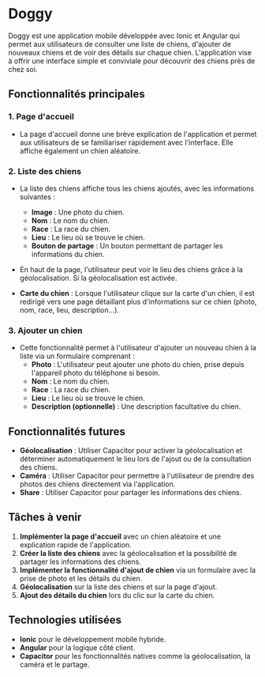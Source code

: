 # Doggy

Doggy est une application mobile développée avec Ionic et Angular qui permet aux utilisateurs de consulter une liste de chiens, d'ajouter de nouveaux chiens et de voir des détails sur chaque chien. L'application vise à offrir une interface simple et conviviale pour découvrir des chiens près de chez soi.

## Fonctionnalités principales

### 1. Page d'accueil
- La page d'accueil donne une brève explication de l'application et permet aux utilisateurs de se familiariser rapidement avec l'interface. Elle affiche également un chien aléatoire.

### 2. Liste des chiens
- La liste des chiens affiche tous les chiens ajoutés, avec les informations suivantes :
  - **Image** : Une photo du chien.
  - **Nom** : Le nom du chien.
  - **Race** : La race du chien.
  - **Lieu** : Le lieu où se trouve le chien.
  - **Bouton de partage** : Un bouton permettant de partager les informations du chien.
  
- En haut de la page, l'utilisateur peut voir le lieu des chiens grâce à la géolocalisation. Si la géolocalisation est activée.
  
- **Carte du chien** : Lorsque l'utilisateur clique sur la carte d'un chien, il est redirigé vers une page détaillant plus d'informations sur ce chien (photo, nom, race, lieu, description...).

### 3. Ajouter un chien
- Cette fonctionnalité permet à l'utilisateur d'ajouter un nouveau chien à la liste via un formulaire comprenant :
  - **Photo** : L'utilisateur peut ajouter une photo du chien, prise depuis l'appareil photo du téléphone si besoin.
  - **Nom** : Le nom du chien.
  - **Race** : La race du chien.
  - **Lieu** : Le lieu où se trouve le chien.
  - **Description (optionnelle)** : Une description facultative du chien.
  
## Fonctionnalités futures
- **Géolocalisation** : Utiliser Capacitor pour activer la géolocalisation et déterminer automatiquement le lieu lors de l'ajout ou de la consultation des chiens.
- **Caméra** : Utiliser Capacitor pour permettre à l'utilisateur de prendre des photos des chiens directement via l'application.
- **Share** : Utiliser Capacitor pour partager les informations des chiens.

## Tâches à venir
1. **Implémenter la page d'accueil** avec un chien aléatoire et une explication rapide de l'application.
2. **Créer la liste des chiens** avec la géolocalisation et la possibilité de partager les informations des chiens.
3. **Implémenter la fonctionnalité d'ajout de chien** via un formulaire avec la prise de photo et les détails du chien.
4. **Géolocalisation** sur la liste des chiens et sur la page d'ajout.
5. **Ajout des détails du chien** lors du clic sur la carte du chien.

## Technologies utilisées
- **Ionic** pour le développement mobile hybride.
- **Angular** pour la logique côté client.
- **Capacitor** pour les fonctionnalités natives comme la géolocalisation, la caméra et le partage.
